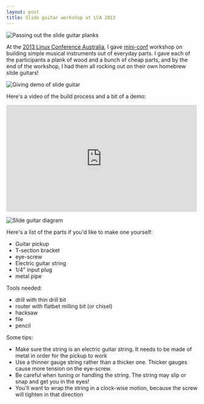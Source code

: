```yaml
---
layout: post
title: Slide guitar workshop at LCA 2013
---
```


<p class="image"><img alt="Passing out the slide guitar planks" src="https://lh5.googleusercontent.com/-JVLLH0p2c9I/U27z8AMTK9I/AAAAAAAAA5s/eLMRNBzTFuk/w850/8428219491_aaa66a0f0f_b.jpg" /></p>

At the [2013 Linux Conference Australia](http://linux.conf.au), I gave [mini-conf](http://www.annodex.org/events/lca2013_mmm/pmwiki.php/Main/Timetable) workshop on building simple musical instruments out of everyday parts. I gave each of the participants a plank of wood and a bunch of cheap parts, and by the end of the workshop, I had them all rocking out on their own homebrew slide guitars!

<p class="image"><img alt="Giving demo of slide guitar" src="https://lh3.googleusercontent.com/-O4OwYhkxQIY/U27z8TtrvgI/AAAAAAAAA50/AFhDVJQzMxE/w850/8429310932_066ba14389_b.jpg" /></p>

Here's a video of the build process and a bit of a demo:

<p class="video"><iframe src="http://player.vimeo.com/video/59792793?badge=0&amp;title=0&amp;byline=0&amp;portrait=0" allowfullscreen="allowfullscreen" frameborder="0" height="281" width="500"><a href='https://vimeo.com/59792793'>Watch Building a one-string slide guitar on vimeo</a></iframe></p>

![Slide guitar diagram](https://lh5.googleusercontent.com/-VGlZNPKY33A/USRTX6PaI-I/AAAAAAAAAuc/0g8ikBvfc6c/w500/slide-diagram.png)

Here's a list of the parts if you'd like to make one yourself:

- Guitar pickup
- T-section bracket
- eye-screw
- Electric guitar string
- 1/4" input plug
- metal pipe

Tools needed:

- drill with thin drill bit
- router with flatbet milling bit (or chisel)
- hacksaw
- file
- pencil

Some tips:

- Make sure the string is an electric guitar string. It needs to be made of metal in order for the pickup to work
- Use a thinner gauge string rather than a thicker one. Thicker gauges cause more tension on the eye-screw.
- Be careful when tuning or handling the string. The string may slip or snap and get you in the eyes!
- You'll want to wrap the string in a clock-wise motion, because the screw will tighten in that direction

